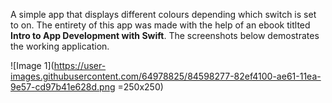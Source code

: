 A simple app that displays different colours depending which switch is set to on. The entirety of this app was made with the help of an ebook titlted __Intro to App Development with Swift__. The screenshots below demostrates the working application.

![Image 1](https://user-images.githubusercontent.com/64978825/84598277-82ef4100-ae61-11ea-9e57-cd97b41e628d.png =250x250)
